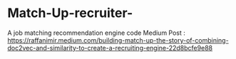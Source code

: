 # Match-Up-recruiter-
A job matching recommendation engine code
Medium Post : https://raffanimir.medium.com/building-match-up-the-story-of-combining-doc2vec-and-similarity-to-create-a-recruiting-engine-22d8bcfe9e88
